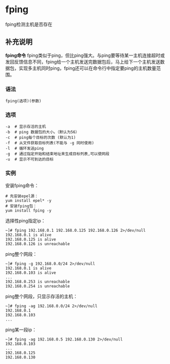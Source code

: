 #  fping

fping检测主机是否存在

##  补充说明

**fping命令**
fping类似于ping，但比ping强大。与ping要等待某一主机连接超时或发回反馈信息不同，fping给一个主机发送完数据包后，马上给下一个主机发送数据包，实现多主机同时ping，fping还可以在命令行中指定要ping的主机数量范围。

###  语法

    
    
    fping(选项)(参数)
    

###  选项

    
    
    -a  # 显示存活的主机
    -b  # ping 数据包的大小。（默认为56）
    -c  # ping每个目标的次数 (默认为1)
    -f  # 从文件获取目标列表(不能与 -g 同时使用)
    -l  # 循环发送ping
    -g  # 通过指定开始和结束地址来生成目标列表,可以使网段
    -u  # 显示不可到达的目标
    

###  实例

安装fping命令：

    
    
    # 先安装epel源：
    yum install epel* -y
    # 安装fping包：
    yum install fping -y
    

选择性ping指定ip：

    
    
    ~]# fping 192.168.0.1 192.168.0.125 192.168.0.126 2>/dev/null
    192.168.0.1 is alive
    192.168.0.125 is alive
    192.168.0.126 is unreachable
    

ping整个网段：

    
    
    ~]# fping -g 192.168.0.0/24 2>/dev/null
    192.168.0.1 is alive
    192.168.0.103 is alive
    ...
    192.168.0.253 is unreachable
    192.168.0.254 is unreachable
    

ping整个网段，只显示存活的主机：

    
    
    ~]# fping -ag 192.168.0.0/24 2>/dev/null
    192.168.0.1
    192.168.0.103
    ...
    

ping某一段ip：

    
    
    ~]# fping -ag 192.168.0.5 192.168.0.130 2>/dev/null
    192.168.0.103
    ...
    192.168.0.125
    192.168.0.130
    


